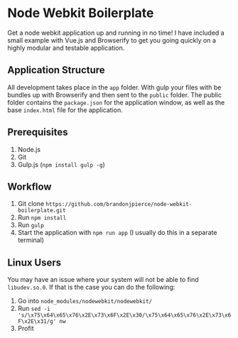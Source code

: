# Node Webkit Boilerplate

Get a node webkit application up and running in no time! I have included a small example with Vue.js and Browserify to get you going quickly on a highly modular and testable application.

## Application Structure

All development takes place in the `app` folder. With gulp your files with be bundles up with Browserify and then sent to the `public` folder. The public folder contains the `package.json` for the application window, as well as the base `index.html` file for the application.

## Prerequisites

1. Node.js
2. Git
3. Gulp.js (`npm install gulp -g`)

## Workflow

1. Git clone `https://github.com/brandonjpierce/node-webkit-boilerplate.git`
2. Run `npm install`
3. Run `gulp`
4. Start the application with `npm run app` (I usually do this in a separate terminal)

## Linux Users

You may have an issue where your system will not be able to find `libudev.so.0`. If that is the case you can do the following:

1. Go into `node_modules/nodewebkit/nodewebkit/`
2. Run `sed -i 's/\x75\x64\x65\x76\x2E\x73\x6F\x2E\x30/\x75\x64\x65\x76\x2E\x73\x6F\x2E\x31/g' nw`
3. Profit
